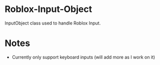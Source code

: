# Roblox-Input-Object
InputObject class used to handle Roblox Input. 

# Notes
* Currently only support keyboard inputs (will add more as I work on it)
